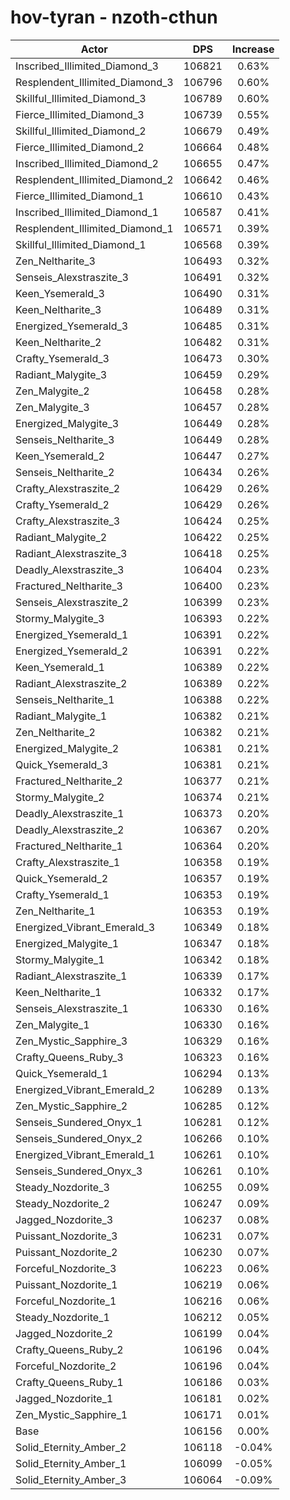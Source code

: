 # hov-tyran - nzoth-cthun
| Actor | DPS | Increase |
|---|:---:|:---:|
|Inscribed_Illimited_Diamond_3|106821|0.63%|
|Resplendent_Illimited_Diamond_3|106796|0.60%|
|Skillful_Illimited_Diamond_3|106789|0.60%|
|Fierce_Illimited_Diamond_3|106739|0.55%|
|Skillful_Illimited_Diamond_2|106679|0.49%|
|Fierce_Illimited_Diamond_2|106664|0.48%|
|Inscribed_Illimited_Diamond_2|106655|0.47%|
|Resplendent_Illimited_Diamond_2|106642|0.46%|
|Fierce_Illimited_Diamond_1|106610|0.43%|
|Inscribed_Illimited_Diamond_1|106587|0.41%|
|Resplendent_Illimited_Diamond_1|106571|0.39%|
|Skillful_Illimited_Diamond_1|106568|0.39%|
|Zen_Neltharite_3|106493|0.32%|
|Senseis_Alexstraszite_3|106491|0.32%|
|Keen_Ysemerald_3|106490|0.31%|
|Keen_Neltharite_3|106489|0.31%|
|Energized_Ysemerald_3|106485|0.31%|
|Keen_Neltharite_2|106482|0.31%|
|Crafty_Ysemerald_3|106473|0.30%|
|Radiant_Malygite_3|106459|0.29%|
|Zen_Malygite_2|106458|0.28%|
|Zen_Malygite_3|106457|0.28%|
|Energized_Malygite_3|106449|0.28%|
|Senseis_Neltharite_3|106449|0.28%|
|Keen_Ysemerald_2|106447|0.27%|
|Senseis_Neltharite_2|106434|0.26%|
|Crafty_Alexstraszite_2|106429|0.26%|
|Crafty_Ysemerald_2|106429|0.26%|
|Crafty_Alexstraszite_3|106424|0.25%|
|Radiant_Malygite_2|106422|0.25%|
|Radiant_Alexstraszite_3|106418|0.25%|
|Deadly_Alexstraszite_3|106404|0.23%|
|Fractured_Neltharite_3|106400|0.23%|
|Senseis_Alexstraszite_2|106399|0.23%|
|Stormy_Malygite_3|106393|0.22%|
|Energized_Ysemerald_1|106391|0.22%|
|Energized_Ysemerald_2|106391|0.22%|
|Keen_Ysemerald_1|106389|0.22%|
|Radiant_Alexstraszite_2|106389|0.22%|
|Senseis_Neltharite_1|106388|0.22%|
|Radiant_Malygite_1|106382|0.21%|
|Zen_Neltharite_2|106382|0.21%|
|Energized_Malygite_2|106381|0.21%|
|Quick_Ysemerald_3|106381|0.21%|
|Fractured_Neltharite_2|106377|0.21%|
|Stormy_Malygite_2|106374|0.21%|
|Deadly_Alexstraszite_1|106373|0.20%|
|Deadly_Alexstraszite_2|106367|0.20%|
|Fractured_Neltharite_1|106364|0.20%|
|Crafty_Alexstraszite_1|106358|0.19%|
|Quick_Ysemerald_2|106357|0.19%|
|Crafty_Ysemerald_1|106353|0.19%|
|Zen_Neltharite_1|106353|0.19%|
|Energized_Vibrant_Emerald_3|106349|0.18%|
|Energized_Malygite_1|106347|0.18%|
|Stormy_Malygite_1|106342|0.18%|
|Radiant_Alexstraszite_1|106339|0.17%|
|Keen_Neltharite_1|106332|0.17%|
|Senseis_Alexstraszite_1|106330|0.16%|
|Zen_Malygite_1|106330|0.16%|
|Zen_Mystic_Sapphire_3|106329|0.16%|
|Crafty_Queens_Ruby_3|106323|0.16%|
|Quick_Ysemerald_1|106294|0.13%|
|Energized_Vibrant_Emerald_2|106289|0.13%|
|Zen_Mystic_Sapphire_2|106285|0.12%|
|Senseis_Sundered_Onyx_1|106281|0.12%|
|Senseis_Sundered_Onyx_2|106266|0.10%|
|Energized_Vibrant_Emerald_1|106261|0.10%|
|Senseis_Sundered_Onyx_3|106261|0.10%|
|Steady_Nozdorite_3|106255|0.09%|
|Steady_Nozdorite_2|106247|0.09%|
|Jagged_Nozdorite_3|106237|0.08%|
|Puissant_Nozdorite_3|106231|0.07%|
|Puissant_Nozdorite_2|106230|0.07%|
|Forceful_Nozdorite_3|106223|0.06%|
|Puissant_Nozdorite_1|106219|0.06%|
|Forceful_Nozdorite_1|106216|0.06%|
|Steady_Nozdorite_1|106212|0.05%|
|Jagged_Nozdorite_2|106199|0.04%|
|Crafty_Queens_Ruby_2|106196|0.04%|
|Forceful_Nozdorite_2|106196|0.04%|
|Crafty_Queens_Ruby_1|106186|0.03%|
|Jagged_Nozdorite_1|106181|0.02%|
|Zen_Mystic_Sapphire_1|106171|0.01%|
|Base|106156|0.00%|
|Solid_Eternity_Amber_2|106118|-0.04%|
|Solid_Eternity_Amber_1|106099|-0.05%|
|Solid_Eternity_Amber_3|106064|-0.09%|
